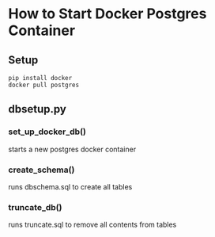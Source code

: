 # How to Start Docker Postgres Container

## Setup
```
pip install docker
docker pull postgres
```

## dbsetup.py
### set_up_docker_db()
starts a new postgres docker container

### create_schema()
runs dbschema.sql to create all tables

### truncate_db()
runs truncate.sql to remove all contents from tables


